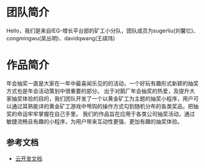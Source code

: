# 团队简介
Hello，我们是来自IEG-增长平台部的矿工小分队，团队成员为sugerliu(刘馨忆)、congmingwu(吴丛明)、davidqwang(王祺玮)

# 作品简介
年会抽奖一直是大家在一年中最喜闻乐见的的活动，一个好玩有趣形式新颖的抽奖方式也是年会活动策划中很重要的部分。
出于对鹅厂年会抽奖的热爱，及提升大家抽奖体验的目的，我们团队开发了一个以黄金矿工为主题的抽奖小程序，用户可以通过耳熟能详的黄金矿工游戏中甩钩的操作方式勾到随机分布的各类奖品，把抽奖的命运牢牢掌握在自己手里。
我们的作品旨在应用于各类公司抽奖活动，通过敏捷流畅且有趣的小程序，为用户带来互动性更强、更加有趣的抽奖体验。

## 参考文档

- [云开发文档](https://developers.weixin.qq.com/miniprogram/dev/wxcloud/basis/getting-started.html)


